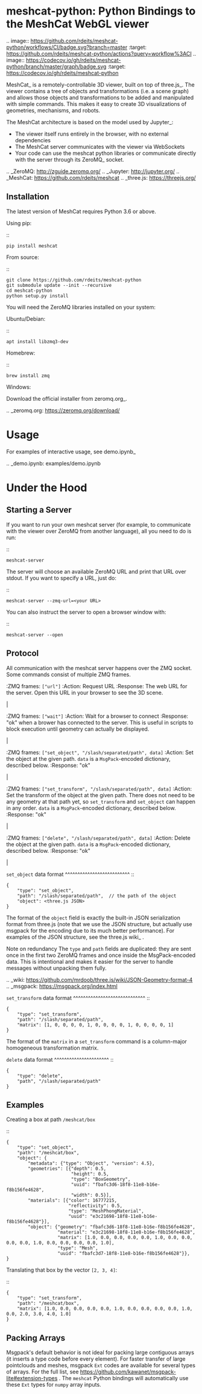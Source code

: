 meshcat-python: Python Bindings to the MeshCat WebGL viewer
===========================================================

.. image:: https://github.com/rdeits/meshcat-python/workflows/CI/badge.svg?branch=master
    :target: https://github.com/rdeits/meshcat-python/actions?query=workflow%3ACI
.. image:: https://codecov.io/gh/rdeits/meshcat-python/branch/master/graph/badge.svg
  :target: https://codecov.io/gh/rdeits/meshcat-python


MeshCat_ is a remotely-controllable 3D viewer, built on top of three.js_. The viewer contains a tree of objects and transformations (i.e. a scene graph) and allows those objects and transformations to be added and manipulated with simple commands. This makes it easy to create 3D visualizations of geometries, mechanisms, and robots. 

The MeshCat architecture is based on the model used by Jupyter_:

- The viewer itself runs entirely in the browser, with no external dependencies
- The MeshCat server communicates with the viewer via WebSockets
- Your code can use the meshcat python libraries or communicate directly with the server through its ZeroMQ_ socket. 

.. _ZeroMQ: http://zguide.zeromq.org/
.. _Jupyter: http://jupyter.org/
.. _MeshCat: https://github.com/rdeits/meshcat
.. _three.js: https://threejs.org/

Installation
------------

The latest version of MeshCat requires Python 3.6 or above.

Using pip:

::

    pip install meshcat

From source:

::

    git clone https://github.com/rdeits/meshcat-python
    git submodule update --init --recursive
    cd meshcat-python
    python setup.py install

You will need the ZeroMQ libraries installed on your system:

Ubuntu/Debian:

::

    apt install libzmq3-dev

Homebrew:

::

    brew install zmq

Windows:

Download the official installer from zeromq.org_.

.. _zeromq.org: https://zeromq.org/download/

Usage
=====

For examples of interactive usage, see demo.ipynb_

.. _demo.ipynb: examples/demo.ipynb

Under the Hood
==============

Starting a Server
-----------------

If you want to run your own meshcat server (for example, to communicate with the viewer over ZeroMQ from another language), all you need to do is run:

::

    meshcat-server

The server will choose an available ZeroMQ URL and print that URL over stdout. If you want to specify a URL, just do:

::

    meshcat-server --zmq-url=<your URL>

You can also instruct the server to open a browser window with:

::

    meshcat-server --open

Protocol
--------

All communication with the meshcat server happens over the ZMQ socket. Some commands consist of multiple ZMQ frames. 

:ZMQ frames:
    ``["url"]``
:Action:
    Request URL
:Response:
    The web URL for the server. Open this URL in your browser to see the 3D scene.

|	

:ZMQ frames:
    ``["wait"]``
:Action:
    Wait for a browser to connect
:Response:
    "ok" when a brower has connected to the server. This is useful in scripts to block execution until geometry can actually be displayed.
    
|

:ZMQ frames:
    ``["set_object", "/slash/separated/path", data]``
:Action:
    Set the object at the given path. ``data`` is a ``MsgPack``-encoded dictionary, described below. 
:Response:
    "ok"

|

:ZMQ frames:
    ``["set_transform", "/slash/separated/path", data]``
:Action:
    Set the transform of the object at the given path. There does not need to be any geometry at that path yet, so ``set_transform`` and ``set_object`` can happen in any order. ``data`` is a ``MsgPack``-encoded dictionary, described below. 
:Response:
    "ok"

|

:ZMQ frames:
    ``["delete", "/slash/separated/path", data]``
:Action:
    Delete the object at the given path. ``data`` is a ``MsgPack``-encoded dictionary, described below. 
:Response:
    "ok"

|

``set_object`` data format
^^^^^^^^^^^^^^^^^^^^^^^^^^
::

    {
        "type": "set_object",
        "path": "/slash/separated/path",  // the path of the object
        "object": <three.js JSON>
    }

The format of the ``object`` field is exactly the built-in JSON serialization format from three.js (note that we use the JSON structure, but actually use msgpack for the encoding due to its much better performance). For examples of the JSON structure, see the three.js wiki_ . 

Note on redundancy
    The ``type`` and ``path`` fields are duplicated: they are sent once in the first two ZeroMQ frames and once inside the MsgPack-encoded data. This is intentional and makes it easier for the server to handle messages without unpacking them fully. 

.. _wiki: https://github.com/mrdoob/three.js/wiki/JSON-Geometry-format-4
.. _msgpack: https://msgpack.org/index.html

``set_transform`` data format
^^^^^^^^^^^^^^^^^^^^^^^^^^^^^
::

    {
        "type": "set_transform",
        "path": "/slash/separated/path",
        "matrix": [1, 0, 0, 0, 0, 1, 0, 0, 0, 0, 1, 0, 0, 0, 0, 1]
    }

The format of the ``matrix`` in a ``set_transform`` command is a column-major homogeneous transformation matrix. 

``delete`` data format
^^^^^^^^^^^^^^^^^^^^^^
::

    {
        "type": "delete",
        "path", "/slash/separated/path"
    }

Examples
--------

Creating a box at path ``/meshcat/box``

::

    {
        "type": "set_object",
        "path": "/meshcat/box",
        "object": {
            "metadata": {"type": "Object", "version": 4.5},
            "geometries": [{"depth": 0.5,
                            "height": 0.5,
                            "type": "BoxGeometry",
                            "uuid": "fbafc3d6-18f8-11e8-b16e-f8b156fe4628",
                            "width": 0.5}],
            "materials": [{"color": 16777215,
                           "reflectivity": 0.5,
                           "type": "MeshPhongMaterial",
                           "uuid": "e3c21698-18f8-11e8-b16e-f8b156fe4628"}],
            "object": {"geometry": "fbafc3d6-18f8-11e8-b16e-f8b156fe4628",
                       "material": "e3c21698-18f8-11e8-b16e-f8b156fe4628",
                       "matrix": [1.0, 0.0, 0.0, 0.0, 0.0, 1.0, 0.0, 0.0, 0.0, 0.0, 1.0, 0.0, 0.0, 0.0, 0.0, 1.0],
                       "type": "Mesh",
                       "uuid": "fbafc3d7-18f8-11e8-b16e-f8b156fe4628"}},
    }

Translating that box by the vector ``[2, 3, 4]``:

::

    {
        "type": "set_transform",
        "path": "/meshcat/box",
        "matrix": [1.0, 0.0, 0.0, 0.0, 0.0, 1.0, 0.0, 0.0, 0.0, 0.0, 1.0, 0.0, 2.0, 3.0, 4.0, 1.0]
    }

Packing Arrays
--------------

Msgpack's default behavior is not ideal for packing large contiguous arrays (it inserts a type code before every element). For faster transfer of large pointclouds and meshes, msgpack ``Ext`` codes are available for several types of arrays. For the full list, see https://github.com/kawanet/msgpack-lite#extension-types . The ``meshcat`` Python bindings will automatically use these ``Ext`` types for ``numpy`` array inputs. 


